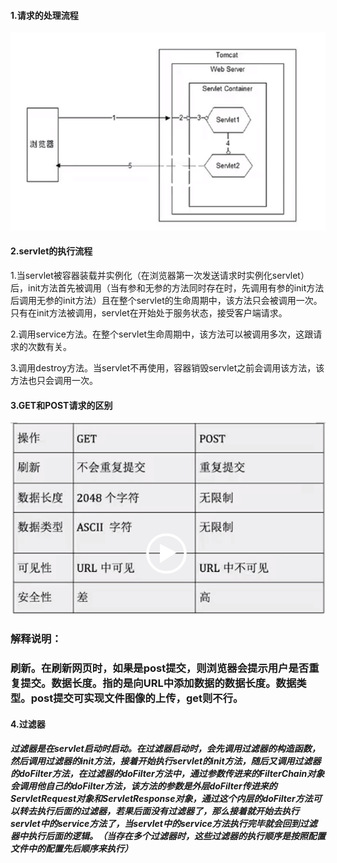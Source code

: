 #### 1.请求的处理流程

![1544947133527](assets/1544947133527.png)

#### 2.servlet的执行流程

​	1.当servlet被容器装载并实例化（在浏览器第一次发送请求时实例化servlet）后，init方法首先被调用（当有参和无参的方法同时存在时，先调用有参的init方法后调用无参的init方法）且在整个servlet的生命周期中，该方法只会被调用一次。只有在init方法被调用，servlet在开始处于服务状态，接受客户端请求。

​	2.调用service方法。在整个servlet生命周期中，该方法可以被调用多次，这跟请求的次数有关。

​	3.调用destroy方法。当servlet不再使用，容器销毁servlet之前会调用该方法，该方法也只会调用一次。

#### 3.GET和POST请求的区别

![1544949555857](assets/1544949555857.png)

### 解释说明：

### 	刷新。在刷新网页时，如果是post提交，则浏览器会提示用户是否重复提交。数据长度。指的是向URL中添加数据的数据长度。数据类型。post提交可实现文件图像的上传，get则不行。



#### 4.过滤器

##### 	过滤器是在servlet启动时启动。在过滤器启动时，会先调用过滤器的构造函数，然后调用过滤器的init方法，接着开始执行servlet的init方法，随后又调用过滤器的doFilter方法，在过滤器的doFilter方法中，通过参数传进来的FilterChain对象会调用他自己的doFilter方法，该方法的参数是外层doFilter传进来的ServletRequest对象和ServletResponse对象，通过这个内层的doFilter方法可以转去执行后面的过滤器，若果后面没有过滤器了，那么接着就开始去执行servlet中的service方法了，当servlet中的service方法执行完毕就会回到过滤器中执行后面的逻辑。（当存在多个过滤器时，这些过滤器的执行顺序是按照配置文件中的配置先后顺序来执行）